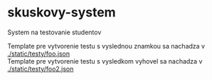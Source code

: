 # skuskovy-system
System na testovanie studentov

Template pre vytvorenie testu s vyslednou znamkou sa nachadza v [./static/testy/foo.json](static/testy/foo.json) <br>
Template pre vytvorenie testu s vysledkom vyhovel sa nachadza v [./static/testy/foo2.json](static/testy/foo2.json)
